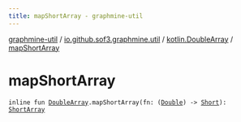 ```yaml
---
title: mapShortArray - graphmine-util
---
```


[graphmine-util](../../index.html) / [io.github.sof3.graphmine.util](../index.html) / [kotlin.DoubleArray](index.html) / [mapShortArray](./map-short-array.html)

# mapShortArray

`inline fun `[`DoubleArray`](https://kotlinlang.org/api/latest/jvm/stdlib/kotlin/-double-array/index.html)`.mapShortArray(fn: (`[`Double`](https://kotlinlang.org/api/latest/jvm/stdlib/kotlin/-double/index.html)`) -> `[`Short`](https://kotlinlang.org/api/latest/jvm/stdlib/kotlin/-short/index.html)`): `[`ShortArray`](https://kotlinlang.org/api/latest/jvm/stdlib/kotlin/-short-array/index.html)